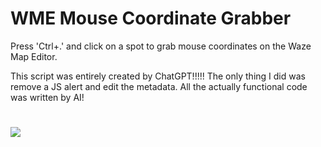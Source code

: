 # WME Mouse Coordinate Grabber
Press 'Ctrl+.' and click on a spot to grab mouse coordinates on the Waze Map Editor.
<p>This script was entirely created by ChatGPT!!!!! The only thing I did was remove a JS alert and edit the metadata. All the actually functional code was written by AI!</p>

# [![](https://i.ibb.co/JzHFKzj/button-install-here.png)](https://github.com/DeviateFromThePlan/WME-Mouse-Coordinate-Grabber/releases/latest/download/WME-MCG.user.js)
